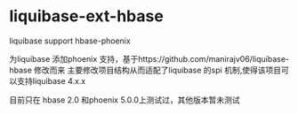 # liquibase-ext-hbase
liquibase support hbase-phoenix 

为liquibase 添加phoenix 支持，基于https://github.com/manirajv06/liquibase-hbase 修改而来
主要修改项目结构从而适配了liquibase 的spi 机制,使得该项目可以支持liquibase 4.x.x 

目前只在 hbase 2.0 和phoenix 5.0.0上测试过，其他版本暂未测试

